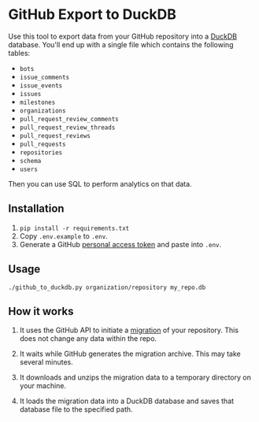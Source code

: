 # GitHub Export to DuckDB

Use this tool to export data from your GitHub repository into a [DuckDB](https://duckdb.org/) database. You'll end up with a single file which contains the following tables:

- `bots`
- `issue_comments`
- `issue_events`
- `issues`
- `milestones`
- `organizations`
- `pull_request_review_comments`
- `pull_request_review_threads`
- `pull_request_reviews`
- `pull_requests`
- `repositories`
- `schema`
- `users`

Then you can use SQL to perform analytics on that data.

## Installation

1. `pip install -r requirements.txt`
1. Copy `.env.example` to `.env`.
1. Generate a GitHub [personal access token](https://github.com/settings/tokens) and paste into `.env`.

## Usage

```
./github_to_duckdb.py organization/repository my_repo.db
```

## How it works

1. It uses the GitHub API to initiate a [migration](https://docs.github.com/en/rest/migrations/orgs?apiVersion=2022-11-28#about-organization-migrations) of your repository. This does not change any data within the repo.

1. It waits while GitHub generates the migration archive. This may take several minutes.

1. It downloads and unzips the migration data to a temporary directory on your machine.

1. It loads the migration data into a DuckDB database and saves that database file to the specified path.
